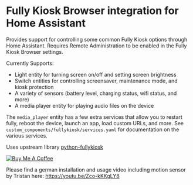 # Fully Kiosk Browser integration for Home Assistant

Provides support for controlling some common Fully Kiosk options through Home Assistant. Requires Remote Administration to be enabled in the Fully Kiosk Browser settings.

Currently Supports:

- Light entity for turning screen on/off and setting screen brightness
- Switch entities for controlling screensaver, maintenance mode, and kiosk protection
- A variety of sensors (battery level, charging status, wifi status, and more)
- A media player entity for playing audio files on the device

The `media_player` entity has a few extra services that allow you to restart fully, reboot the device, launch an app, load custom URLs, and more. See `custom_components/fullykiosk/services.yaml` for documentation on the various services.

Uses upstream library [python-fullykiosk](https://github.com/cgarwood/python-fullykiosk)


<a href="https://www.buymeacoffee.com/cgarwood" target="_blank"><img src="https://www.buymeacoffee.com/assets/img/custom_images/white_img.png" alt="Buy Me A Coffee"></a>

Please find a german installation and usage video including motion sensor by Tristan here: https://youtu.be/Zco-kKKgLY8
